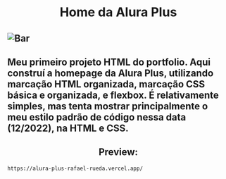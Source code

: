<h1 align="center">Home da Alura Plus</h1>

![Bar](https://s9.gifyu.com/images/Pbar_2.gif)
---
Meu primeiro projeto HTML do portfolio. Aqui construí a homepage da Alura Plus, utilizando marcação HTML organizada, marcação CSS básica e organizada, e flexbox. É relativamente simples, mas tenta mostrar principalmente o meu estilo padrão de código nessa data (12/2022), na HTML e CSS.
---

<h2 align="center">Preview: </h2>

    https://alura-plus-rafael-rueda.vercel.app/
